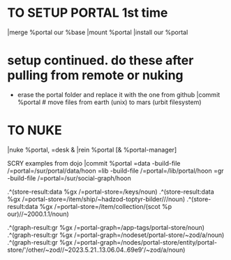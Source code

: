 # TO SETUP PORTAL 1st time
|merge %portal our %base
|mount %portal
|install our %portal

# setup continued. do these after pulling from remote or nuking
- erase the portal folder and replace it with the one from github
|commit %portal # move files from earth (unix) to mars (urbit filesystem)

# TO NUKE
|nuke %portal, =desk &
|rein %portal [& %portal-manager]

SCRY examples from dojo
|commit %portal
=data -build-file /=portal=/sur/portal/data/hoon
=lib -build-file /=portal=/lib/portal/hoon
=gr -build-file /=portal=/sur/social-graph/hoon

.^(store-result:data %gx /=portal-store=/keys/noun)
.^(store-result:data %gx /=portal-store=/item/ship/~hadzod-toptyr-bilder///noun)
.^(store-result:data %gx /=portal-store=/item/collection/(scot %p our)//~2000.1.1/noun)

.^(graph-result:gr %gx /=portal-graph=/app-tags/portal-store/noun)
.^(graph-result:gr %gx /=portal-graph=/nodeset/portal-store/~zod/a/noun)
.^(graph-result:gr %gx /=portal-graph=/nodes/portal-store/entity/portal-store/'/other/~zod//~2023.5.21..13.06.04..69e9'/~zod/a/noun)

